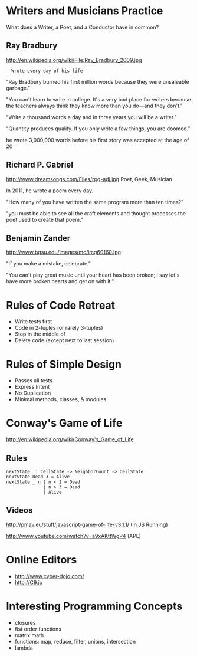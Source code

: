 
Writers and Musicians Practice
==============================

What does a Writer, a Poet, and a Conductor have in common?

Ray Bradbury
------------
http://en.wikipedia.org/wiki/File:Ray_Bradbury_2009.jpg

    - Wrote every day of his life

"Ray Bradbury burned his first million words because they were unsaleable garbage."

"You can't learn to write in college. It's a very bad place for writers because the teachers always think they know more than you do—and they don't."

"Write a thousand words a day and in three years you will be a writer."

"Quantity produces quality. If you only write a few things, you are doomed."


he wrote 3,000,000 words before his first story was accepted at the age of 20


Richard P. Gabriel
------------------
http://www.dreamsongs.com/Files/rpg-adj.jpg
Poet, Geek, Musician

In 2011, he wrote a poem every day.

"How many of you have written the same program more than ten times?"

"you must be able to see all the craft elements and thought processes the poet used to create that poem."

Benjamin Zander
---------------
http://www.bgsu.edu/images/mc/img60160.jpg

"If you make a mistake, celebrate."

"You can't play great music until your heart has been broken; I say let's have more broken hearts and get on with it."


Rules of Code Retreat
=====================
- Write tests first
- Code in 2-tuples (or rarely 3-tuples)
- Stop in the middle of
- Delete code (except next to last session)


Rules of Simple Design
======================
- Passes all tests
- Express Intent
- No Duplication
- Minimal methods, classes, & modules

Conway's Game of Life
=====================
http://en.wikipedia.org/wiki/Conway's_Game_of_Life

Rules
-----

```Haskel
nextState :: CellState -> NeighborCount -> CellState
nextState Dead 3 = Alive
nextState _ n | n < 2 = Dead
              | n > 3 = Dead
              | Alive
```

Videos
------

http://pmav.eu/stuff/javascript-game-of-life-v3.1.1/ (In JS Running)

http://www.youtube.com/watch?v=a9xAKttWgP4 (APL)


Online Editors
==============

- http://www.cyber-dojo.com/
- http://C9.io

Interesting Programming Concepts
================================

- closures
- fist order functions
- matrix math
- functions: map, reduce, filter, unions, intersection
- lambda

